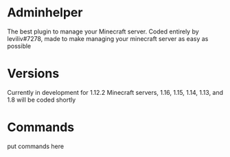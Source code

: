 # Adminhelper
The best plugin to manage your Minecraft server. Coded entirely by leviliv#7278,
made to make managing your minecraft server as easy as possible
# Versions
Currently in development for 1.12.2 Minecraft servers,
1.16, 1.15, 1.14, 1.13, and 1.8 will be coded shortly
# Commands
put commands here
